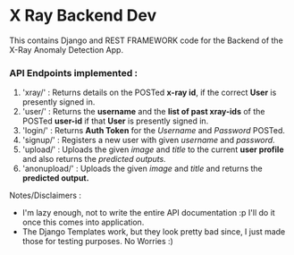 # X Ray Backend Dev

This contains Django and REST FRAMEWORK code for the Backend of the X-Ray Anomaly Detection App.

### API Endpoints implemented :

1. 'xray/' : Returns details on the POSTed **x-ray id**, if the correct **User** is presently signed in.
2. 'user/' : Returns the **username** and the **list of past xray-ids** of the POSTed **user-id** if that **User** is presently signed in.
3. 'login/' : Returns **Auth Token** for the *Username* and *Password* POSTed.
4. 'signup/' : Registers a new user with given *username* and *password*.
5. 'upload/' : Uploads the given *image* and *title* to the current **user profile** and also returns the *predicted outputs.*
6. 'anonupload/' : Uploads the given *image* and *title* and returns the **predicted output.**

Notes/Disclaimers : 

* I'm lazy enough, not to write the entire API documentation :p I'll do it once this comes into application.
* The Django Templates work, but they look pretty bad since, I just made those for testing purposes. No Worries :)